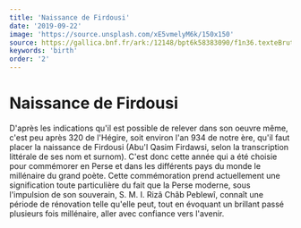 ```yaml
---
title: 'Naissance de Firdousi'
date: '2019-09-22'
image: 'https://source.unsplash.com/xE5vmelyM6k/150x150'
source: https://gallica.bnf.fr/ark:/12148/bpt6k58383090/f1n36.texteBrut
keywords: 'birth'
order: '2'
---
```


# Naissance de Firdousi

D'après les indications qu'il est possible de relever dans son oeuvre même, c'est peu après 320 de l'Hégire, soit environ l'an 934 de notre ère, qu'il faut placer la naissance de Firdousi (Abu'l Qasim Firdawsi, selon la transcription littérale de ses nom et surnom). C'est donc cette année qui a été choisie pour commémorer en Perse et dans les différents pays du monde le millénaire du grand poète. Cette commémoration prend actuellement une signification toute particulière du fait que la Perse moderne, sous l'impulsion de son souverain, S. M. I. Rizâ Châb Peblewî, connaît une période de rénovation telle qu'elle peut, tout en évoquant un brillant passé plusieurs fois millénaire, aller avec confiance vers l'avenir.
